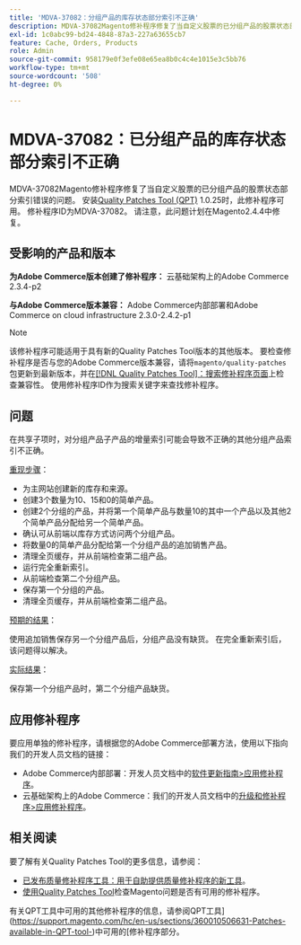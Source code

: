 ```yaml
---
title: 'MDVA-37082：分组产品的库存状态部分索引不正确'
description: MDVA-37082Magento修补程序修复了当自定义股票的已分组产品的股票状态部分索引错误的问题。 安装[Quality Patches Tool (QPT)](https://devdocs.magento.com/guides/v2.4/comp-mgr/patching.html#mqp) 1.0.25后，即可使用此修补程序。 修补程序ID为MDVA-37082。 请注意，此问题计划在Magento2.4.4中修复。
exl-id: 1c0abc99-bd24-4848-87a3-227a63655cb7
feature: Cache, Orders, Products
role: Admin
source-git-commit: 958179e0f3efe08e65ea8b0c4c4e1015e3c5bb76
workflow-type: tm+mt
source-wordcount: '508'
ht-degree: 0%

---
```


# MDVA-37082：已分组产品的库存状态部分索引不正确

MDVA-37082Magento修补程序修复了当自定义股票的已分组产品的股票状态部分索引错误的问题。 安装[Quality Patches Tool (QPT)](https://devdocs.magento.com/guides/v2.4/comp-mgr/patching.html#mqp) 1.0.25时，此修补程序可用。 修补程序ID为MDVA-37082。 请注意，此问题计划在Magento2.4.4中修复。


## 受影响的产品和版本

**为Adobe Commerce版本创建了修补程序：**
云基础架构上的Adobe Commerce 2.3.4-p2

**与Adobe Commerce版本兼容：**
Adobe Commerce内部部署和Adobe Commerce on cloud infrastructure 2.3.0-2.4.2-p1
>[!NOTE]
>
>该修补程序可能适用于具有新的Quality Patches Tool版本的其他版本。 要检查修补程序是否与您的Adobe Commerce版本兼容，请将`magento/quality-patches`包更新到最新版本，并在[[!DNL Quality Patches Tool]：搜索修补程序页面](https://devdocs.magento.com/quality-patches/tool.html#patch-grid)上检查兼容性。 使用修补程序ID作为搜索关键字来查找修补程序。

## 问题

在共享子项时，对分组产品子产品的增量索引可能会导致不正确的其他分组产品索引不正确。

<u>重现步骤</u>：

* 为主网站创建新的库存和来源。
* 创建3个数量为10、15和0的简单产品。
* 创建2个分组的产品，并将第一个简单产品与数量10的其中一个产品以及其他2个简单产品分配给另一个简单产品。
* 确认可从前端以库存方式访问两个分组产品。
* 将数量0的简单产品分配给第一个分组产品的追加销售产品。
* 清理全页缓存，并从前端检查第二组产品。
* 运行完全重新索引。
* 从前端检查第二个分组产品。
* 保存第一个分组的产品。
* 清理全页缓存，并从前端检查第二组产品。

<u>预期的结果</u>：

使用追加销售保存另一个分组产品后，分组产品没有缺货。 在完全重新索引后，该问题得以解决。

<u>实际结果</u>：

保存第一个分组产品时，第二个分组产品缺货。

## 应用修补程序

要应用单独的修补程序，请根据您的Adobe Commerce部署方法，使用以下指向我们的开发人员文档的链接：

* Adobe Commerce内部部署：开发人员文档中的[软件更新指南>应用修补程序](https://devdocs.magento.com/guides/v2.4/comp-mgr/patching/mqp.html)。
* 云基础架构上的Adobe Commerce：我们的开发人员文档中的[升级和修补程序>应用修补程序](https://devdocs.magento.com/cloud/project/project-patch.html)。

## 相关阅读

要了解有关Quality Patches Tool的更多信息，请参阅：

* [已发布质量修补程序工具：用于自助提供质量修补程序的新工具](/help/announcements/adobe-commerce-announcements/magento-quality-patches-released-new-tool-to-self-serve-quality-patches.md)。
* [使用Quality Patches Tool](/help/support-tools/patches-available-in-qpt-tool/check-patch-for-magento-issue-with-magento-quality-patches.md)检查Magento问题是否有可用的修补程序。

有关QPT工具中可用的其他修补程序的信息，请参阅QPT工具](https://support.magento.com/hc/en-us/sections/360010506631-Patches-available-in-QPT-tool-)中可用的[修补程序部分。
